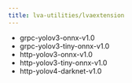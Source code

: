 ```yaml
---
title: lva-utilities/lvaextension
---
```

- grpc-yolov3-onnx-v1.0
- grpc-yolov3-tiny-onnx-v1.0
- http-yolov3-onnx-v1.0
- http-yolov3-tiny-onnx-v1.0
- http-yolov4-darknet-v1.0
